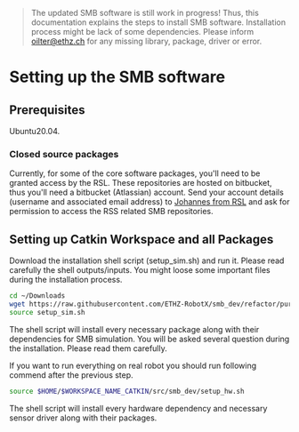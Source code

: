 > The updated SMB software is still work in progress! Thus, this documentation explains the steps to install SMB software. Installation process might be lack of some dependencies. 
> Please inform oilter@ethz.ch for any missing library, package, driver or error.

# Setting up the SMB software
## Prerequisites
Ubuntu20.04.

### Closed source packages

Currently, for some of the core software packages, you'll need to be granted access by the RSL. These repositories are hosted on bitbucket, thus you'll need a bitbucket (Atlassian) account. 
Send your account details (username and associated email address) to [Johannes from RSL](https://rsl.ethz.ch/the-lab/people/person-detail.MjU0MDk1.TGlzdC8yNDQyLC0xNDI1MTk1NzM1.html) and ask for permission to access the RSS related SMB repositories.


## Setting up Catkin Workspace and all Packages

Download the installation shell script (setup_sim.sh) and run it. Please read carefully the shell outputs/inputs. You might loose some important files during the installation process.

```bash
cd ~/Downloads
wget https://raw.githubusercontent.com/ETHZ-RobotX/smb_dev/refactor/purging/setup_sim.sh
source setup_sim.sh
```
The shell script will install every necessary package along with their dependencies for SMB simulation. You will be asked several question during the installation. Please read them carefully.

If you want to run everything on real robot you should run following commend after the previous step.

```bash
source $HOME/$WORKSPACE_NAME_CATKIN/src/smb_dev/setup_hw.sh
```

The shell script will install every hardware dependency and necessary sensor driver along with their packages.


